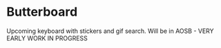 # Butterboard
Upcoming keyboard with stickers and gif search. Will be in AOSB - VERY EARLY WORK IN PROGRESS
